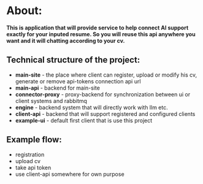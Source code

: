 # About:

**This is application that will provide service to help connect AI support
exactly for your inputed resume. So you will reuse this api anywhere you want
and it will chatting according to your cv.**

## Technical structure of the project:

- **main-site** - the place where client can register, upload or modify his cv,
  generate or remove api-tokens connection api url
- **main-api** - backend for main-site
- **connector-proxy** - proxy-backend for synchronization between ui or client
  systems and rabbitmq
- **engine** - backend system that will directly work with llm etc.
- **client-api** - backend that will support registered and configured clients
- **example-ui** - default first client that is use this project

## Example flow:

- registration
- upload cv
- take api token
- use client-api somewhere for own purpose
